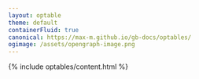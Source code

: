 ```yaml
---
layout: optable
theme: default
containerFluid: true
canonical: https://max-m.github.io/gb-docs/optables/
ogimage: /assets/opengraph-image.png
---
```


{% include optables/content.html %}
